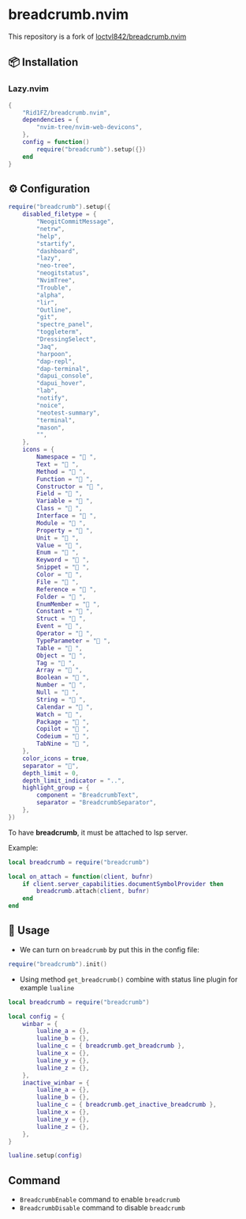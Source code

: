 # breadcrumb.nvim
This repository is a fork of [loctvl842/breadcrumb.nvim](https://github.com/loctvl842/breadcrumb.nvim)

## 📦 Installation

### Lazy.nvim

```lua
{
    "Rid1FZ/breadcrumb.nvim",
    dependencies = {
        "nvim-tree/nvim-web-devicons",
    },
    config = function()
        require("breadcrumb").setup({})
    end
}
```

## ⚙️ Configuration

```lua
require("breadcrumb").setup({
	disabled_filetype = {
		"NeogitCommitMessage",
		"netrw",
		"help",
		"startify",
		"dashboard",
		"lazy",
		"neo-tree",
		"neogitstatus",
		"NvimTree",
		"Trouble",
		"alpha",
		"lir",
		"Outline",
		"git",
		"spectre_panel",
		"toggleterm",
		"DressingSelect",
		"Jaq",
		"harpoon",
		"dap-repl",
		"dap-terminal",
		"dapui_console",
		"dapui_hover",
		"lab",
		"notify",
		"noice",
		"neotest-summary",
		"terminal",
		"mason",
		"",
	},
	icons = {
		Namespace = "󰌗 ",
		Text = "󰉿 ",
		Method = "󰆧 ",
		Function = "󰊕 ",
		Constructor = " ",
		Field = " ",
		Variable = "󰀫 ",
		Class = "󰠱 ",
		Interface = " ",
		Module = " ",
		Property = "󰜢 ",
		Unit = "󰑭 ",
		Value = "󰎠 ",
		Enum = " ",
		Keyword = "󰌋 ",
		Snippet = " ",
		Color = "󰏘 ",
		File = "󰈚 ",
		Reference = "󰈇 ",
		Folder = "󰉋 ",
		EnumMember = " ",
		Constant = "󰏿 ",
		Struct = "󰙅 ",
		Event = " ",
		Operator = "󰆕 ",
		TypeParameter = "󰊄 ",
		Table = " ",
		Object = "󰅩 ",
		Tag = " ",
		Array = " ",
		Boolean = " ",
		Number = " ",
		Null = "󰟢 ",
		String = " ",
		Calendar = " ",
		Watch = "󰥔 ",
		Package = " ",
		Copilot = " ",
		Codeium = " ",
		TabNine = " ",
	},
	color_icons = true,
	separator = "",
	depth_limit = 0,
	depth_limit_indicator = "..",
	highlight_group = {
		component = "BreadcrumbText",
		separator = "BreadcrumbSeparator",
	},
})
```

To have **breadcrumb**, it must be attached to lsp server.

Example:

```lua
local breadcrumb = require("breadcrumb")

local on_attach = function(client, bufnr)
    if client.server_capabilities.documentSymbolProvider then
        breadcrumb.attach(client, bufnr)
    end
end
```

## 🚀 Usage

- We can turn on `breadcrumb` by put this in the config file:

```lua
require("breadcrumb").init()
```

- Using method `get_breadcrumb()` combine with status line plugin for example `lualine`

```lua
local breadcrumb = require("breadcrumb")

local config = {
	winbar = {
		lualine_a = {},
		lualine_b = {},
		lualine_c = { breadcrumb.get_breadcrumb },
		lualine_x = {},
		lualine_y = {},
		lualine_z = {},
	},
	inactive_winbar = {
		lualine_a = {},
		lualine_b = {},
		lualine_c = { breadcrumb.get_inactive_breadcrumb },
		lualine_x = {},
		lualine_y = {},
		lualine_z = {},
	},
}

lualine.setup(config)
```

## Command

- `BreadcrumbEnable` command to enable `breadcrumb`
- `BreadcrumbDisable` command to disable `breadcrumb`
